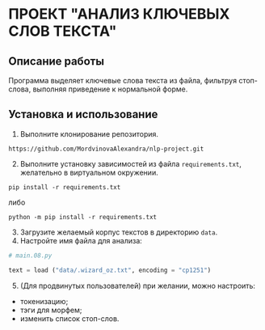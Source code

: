 # ПРОЕКТ "АНАЛИЗ КЛЮЧЕВЫХ СЛОВ ТЕКСТА"
## Описание работы
Программа выделяет ключевые слова текста из файла, фильтруя стоп-слова, выполняя приведение к нормальной форме.

## Установка и использование
1. Выполните клонирование репозитория.
```
https://github.com/MordvinovaAlexandra/nlp-project.git
```
2. Выполните установку зависимостей из файла `requirements.txt`, желательно в виртуальном окружении.
```
pip install -r requirements.txt
```
либо
```
python -m pip install -r requirements.txt
```
3. Загрузите желаемый корпус текстов в директорию `data`.
4. Настройте имя файла для анализа:

```python
# main.08.py

text = load ("data/.wizard_oz.txt", encoding = "cp1251")
``` 

5. (Для продвинутых пользователей) при желании, можно настроить:
 - токенизацию;
 - тэги для морфем;
 - изменить список стоп-слов.